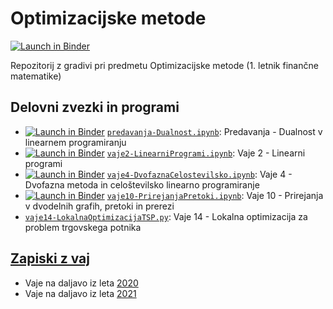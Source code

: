 # Optimizacijske metode

[![Launch in Binder](http://mybinder.org/badge.svg)](http://beta.mybinder.org/v2/gh/jaanos/optimizacijske-metode/master)

Repozitorij z gradivi pri predmetu Optimizacijske metode (1. letnik finančne matematike)

## Delovni zvezki in programi

* [![Launch in Binder](http://mybinder.org/badge.svg)](http://beta.mybinder.org/v2/gh/jaanos/optimizacijske-metode/master?filepath=predavanja-Dualnost.ipynb) [`predavanja-Dualnost.ipynb`](predavanja-Dualnost.ipynb): Predavanja - Dualnost v linearnem programiranju
* [![Launch in Binder](http://mybinder.org/badge.svg)](http://beta.mybinder.org/v2/gh/jaanos/optimizacijske-metode/original?filepath=vaje2-LinearniProgrami.ipynb) [`vaje2-LinearniProgrami.ipynb`](vaje2-LinearniProgrami.ipynb): Vaje 2 - Linearni programi
* [![Launch in Binder](http://mybinder.org/badge.svg)](http://beta.mybinder.org/v2/gh/jaanos/optimizacijske-metode/original?filepath=vaje4-DvofaznaCelostevilsko.ipynb) [`vaje4-DvofaznaCelostevilsko.ipynb`](vaje4-DvofaznaCelostevilsko.ipynb): Vaje 4 - Dvofazna metoda in celoštevilsko linearno programiranje
* [![Launch in Binder](http://mybinder.org/badge.svg)](http://beta.mybinder.org/v2/gh/jaanos/optimizacijske-metode/original?filepath=vaje10-PrirejanjaPretoki.ipynb) [`vaje10-PrirejanjaPretoki.ipynb`](vaje10-PrirejanjaPretoki.ipynb): Vaje 10 - Prirejanja v dvodelnih grafih, pretoki in prerezi
* [`vaje14-LokalnaOptimizacijaTSP.py`](vaje14-LokalnaOptimizacijaTSP.py): Vaje 14 - Lokalna optimizacija za problem trgovskega potnika

## [Zapiski z vaj](zapiski/)

* Vaje na daljavo iz leta [2020](zapiski/2020/)
* Vaje na daljavo iz leta [2021](zapiski/2021/)
